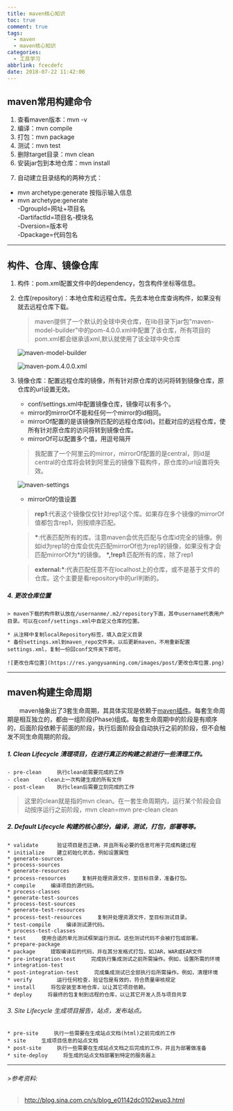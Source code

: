 ```yaml
---
title: maven核心知识
toc: true
comment: true
tags:
  - maven
  - maven核心知识
categories:
  - 工具学习
abbrlink: fcecdefc
date: 2018-07-22 11:42:00
---
```

## maven常用构建命令
1. 查看maven版本：mvn -v
2. 编译：mvn compile
3. 打包：mvn package
4. 测试：mvn test
5. 删除target目录：mvn clean
6. 安装jar包到本地仓库：mvn install
<!--more-->

7. 自动建立目录结构的两种方式：

* mvn archetype:generate 按指示输入信息
* mvn archetype:generate  
-DgroupId=网址+项目名  
-DartifactId=项目名-模块名  
-Dversion=版本号  
-Dpackage=代码包名

-------

## 构件、仓库、镜像仓库
1. 构件：pom.xml配置文件中的dependency，包含构件坐标等信息。
2. 仓库(repository)：本地仓库和远程仓库。先去本地仓库查询构件，如果没有就去远程仓库下载。

    > maven提供了一个默认的全球中央仓库，在lib目录下jar包"maven-model-builder"中的pom-4.0.0.xml中配置了该仓库，所有项目的pom.xml都会继承该xml,默认就使用了该全球中央仓库

    ![maven-model-builder](https://res.yangyuanming.com/images/post/maven-model-builder.png)

    ![maven-pom.4.0.0.xml](https://res.yangyuanming.com/images/post/maven-pom.4.0.0.xml.png)


3. 镜像仓库：配置远程仓库的镜像，所有针对原仓库的访问将转到镜像仓库，原仓库的url设置无效。

    * conf/settings.xml中配置镜像仓库，镜像可以有多个。
    * mirror的mirrorOf不能和任何一个mirror的id相同。
    * mirrorOf配置的是该镜像所匹配的远程仓库(id)。拦截对应的远程仓库，使所有针对原仓库的访问将转到镜像仓库。
    * mirrorOf可以配置多个值，用逗号隔开

    > 我配置了一个阿里云的mirror，mirrorOf配置的是central，则id是central的仓库将会转到阿里云的镜像下载构件，原仓库的url设置将失效。

    ![maven-settings](https://res.yangyuanming.com/images/post/maven-settings.png)


    * mirrorOf的值设置

    > **rep1**:代表这个镜像仅仅针对rep1这个库。如果存在多个镜像的mirrorOf值都包含rep1，则按顺序匹配。

    > **\***:代表匹配所有的库。注意maven会优先匹配与仓库id完全的镜像。例如id为rep1的仓库会优先匹配mirrorOf也为rep1的镜像，如果没有才会匹配mirrorOf为*的镜像。
    > **\*,!rep1**:匹配所有的库，除了rep1 

    > **external:\***:代表匹配任意不在localhost上的仓库，或不是基于文件的仓库。这个主要是看repository中的url判断的。

##### 4. 更改仓库位置

    > maven下载的构件默认放在/usernanme/.m2/repository下面，其中username代表用户目录。可以在conf/settings.xml中自定义仓库的位置。

    * 从注释中复制localRepository标签，填入自定义目录
    * 备份settings.xml到maven_repo文件夹。以后更新maven，不用重新配置settings.xml，复制一份回conf文件夹下即可。

    ![更改仓库位置](https://res.yangyuanming.com/images/post/更改仓库位置.png)

-------

## maven构建生命周期
&emsp;&emsp;maven抽象出了3套生命周期，其具体实现是依赖于[maven插件](http://maven.apache.org/plugins/index.html)。每套生命周期是相互独立的，都由一组阶段(Phase)组成。每套生命周期中的阶段是有顺序的，后面阶段依赖于前面的阶段，执行后面阶段会自动执行之前的阶段，但不会触发不同生命周期的阶段。

##### 1. Clean Lifecycle 清理项目，在进行真正的构建之前进行一些清理工作。

    - pre-clean     执行clean前需要完成的工作
    - clean     clean上一次构建生成的所有文件
    - post-clean    执行clean后需要立刻完成的工作
 
    
>这里的clean就是指的mvn clean。在一套生命周期内，运行某个阶段会自动按序运行之前阶段，mvn clean=mvn pre-clean clean

##### 2. Default Lifecycle 构建的核心部分，编译，测试，打包，部署等等。

    * validate      验证项目是否正确，并且所有必要的信息可用于完成构建过程
    * initialize    建立初始化状态，例如设置属性
    * generate-sources     
    * process-sources      
    * generate-resources
    * process-resources     复制并处理资源文件，至目标目录，准备打包。
    * compile     编译项目的源代码。
    * process-classes
    * generate-test-sources 
    * process-test-sources 
    * generate-test-resources
    * process-test-resources     复制并处理资源文件，至目标测试目录。
    * test-compile     编译测试源代码。
    * process-test-classes
    * test     使用合适的单元测试框架运行测试。这些测试代码不会被打包或部署。
    * prepare-package
    * package     提取编译后的代码，并在其分发格式打包，如JAR，WAR或EAR文件
    * pre-integration-test     完成执行集成测试之前所需操作。例如，设置所需的环境
    * integration-test
    * post-integration-test     完成集成测试已全部执行后所需操作。例如，清理环境
    * verify        运行任何检查，验证包是有效的，符合质量审核规定
    * install     将包安装至本地仓库，以让其它项目依赖。
    * deploy     将最终的包复制到远程的仓库，以让其它开发人员与项目共享    
    
###### 3. Site Lifecycle   生成项目报告，站点，发布站点。

    * pre-site     执行一些需要在生成站点文档(html)之前完成的工作
    * site     生成项目信息的站点文档
    * post-site     执行一些需要在生成站点文档之后完成的工作，并且为部署做准备
    * site-deploy     将生成的站点文档部署到特定的服务器上

    
-------

###### >参考资料:
>http://blog.sina.com.cn/s/blog_e01142dc0102wup3.html










